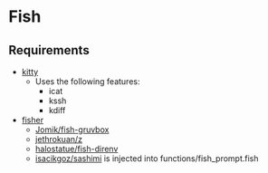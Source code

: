 # Fish

## Requirements
 * [kitty](https://sw.kovidgoyal.net/kitty/)
   * Uses the following features:
     * icat
     * kssh
     * kdiff
 * [fisher](https://github.com/jorgebucaran/fisher)
   * [Jomik/fish-gruvbox](https://github.com/Jomik/fish-gruvbox)
   * [jethrokuan/z](https://github.com/jethrokuan/z)
   * [halostatue/fish-direnv](halostatue/fish-direnv)
   * [isacikgoz/sashimi](https://github.com/isacikgoz/sashimi) is injected into functions/fish_prompt.fish
